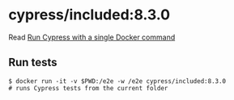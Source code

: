 <!--
WARNING: this file was autogenerated by generate-included-image.js using

    npm run add:included -- 8.3.0 node14.16.0-slim-chrome90-ff88
-->

# cypress/included:8.3.0

Read [Run Cypress with a single Docker command][blog post url]

## Run tests

```shell
$ docker run -it -v $PWD:/e2e -w /e2e cypress/included:8.3.0
# runs Cypress tests from the current folder
```

[blog post url]: https://www.cypress.io/blog/2019/05/02/run-cypress-with-a-single-docker-command/
